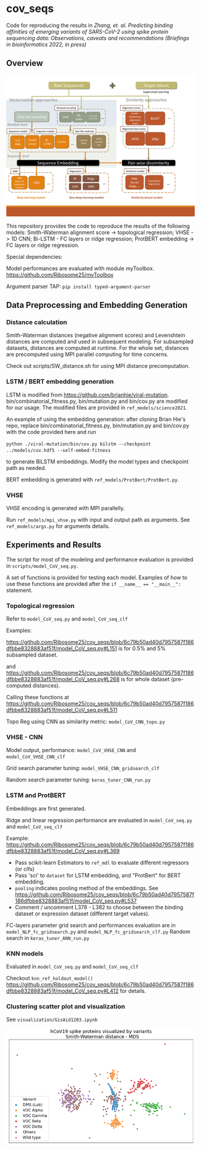 # cov_seqs

Code for reproducing the results in *Zhang, et. al. Predicting binding affinities of emerging variants of SARS-CoV-2 using spike protein sequencing data: Observations, caveats and recommendations (Briefings in bioinformatics 2022, in press)* 

## Overview

![protocol](figures/protocol.png)

This repository provides the code to reproduce the results of the following models: Smith-Waterman alignment score -> topological regression; VHSE -> 1D CNN; Bi-LSTM - FC layers or ridge regression; ProtBERT embedding -> FC layers or ridge regression.

Special dependencies:

Model performances are evaluated with module myToolbox. https://github.com/Ribosome25/myToolbox 

Argument parser TAP: `pip install typed-argument-parser`

## Data Preprocessing and Embedding Generation

### Distance calculation 

Smith-Waterman distances (negative alignment scores) and Levenshtein distances are computed and used in subsequent modeling. For subsampled datasets, distances are computed at runtime. For the whole set, distances are precomputed using MPI parallel computing for time concerns. 

Check out scripts/SW_distance.sh for using MPI distance precomputation.

### LSTM / BERT embedding generation

LSTM is modified from https://github.com/brianhie/viral-mutation. bin/combinatorial_fitness.py, bin/mutation.py and bin/cov.py are modified for our usage. The modified files are provided in `ref_models/science2021`. 

An example of using the embedding generation: after cloning Brian Hie's repo, replace bin/combinatorial_fitness.py, bin/mutation.py and bin/cov.py with the code provided here and run

`python ./viral-mutation/bin/cov.py bilstm --checkpoint ../models/cov.hdf5 --self-embed-fitness`

to generate BiLSTM embeddings. Modify the model types and checkpoint path as needed.

BERT embedding is generated with `ref_models/ProtBert/ProtBert.py`.

### VHSE

VHSE encoding is generated with MPI parallelly. 

Run `ref_models/mpi_vhse.py` with input and output path as arguments. See `ref_models/args.py` for arguments details. 

## Experiments and Results

The script for most of the modeling and performance evaluation is provided in `scripts/model_CoV_seq.py`.

A set of functions is provided for testing each model. Examples of how to use these functions are provided after the `if __name__ == "__main__":` statement.

### Topological regression

Refer to `model_CoV_seq.py` and `model_CoV_seq_clf`

Examples:

https://github.com/Ribosome25/cov_seqs/blob/6c79b50ad40d7957587f186dfbbe8328883af51f/model_CoV_seq.py#L151 is for 0.5% and 5% subsampled dataset. 

and https://github.com/Ribosome25/cov_seqs/blob/6c79b50ad40d7957587f186dfbbe8328883af51f/model_CoV_seq.py#L268 is for whole dataset (pre-computed distances). 

Calling these functions at https://github.com/Ribosome25/cov_seqs/blob/6c79b50ad40d7957587f186dfbbe8328883af51f/model_CoV_seq.py#L511

Topo Reg using CNN as similarity metric: `model_CoV_CNN_topo.py`

### VHSE - CNN

Model output, performance: `model_CoV_VHSE_CNN` and `model_CoV_VHSE_CNN_clf`

Grid search parameter tuning: `model_VHSE_CNN_gridsearch_clf` 

Random search parameter tuning: `keras_tuner_CNN_run.py`

### LSTM and ProtBERT

Embeddings are first generated. 

Ridge and linear regression performance are evaluated in  `model_CoV_seq.py` and `model_CoV_seq_clf`

Example: https://github.com/Ribosome25/cov_seqs/blob/6c79b50ad40d7957587f186dfbbe8328883af51f/model_CoV_seq.py#L369 

* Pass scikit-learn Estimators to `ref_mdl` to evaluate different regressors (or clfs)
* Pass 'sci' to `dataset` for LSTM embedding, and "ProtBert" for BERT embedding. 
* `pooling` indicates pooling method of the embeddings. See https://github.com/Ribosome25/cov_seqs/blob/6c79b50ad40d7957587f186dfbbe8328883af51f/model_CoV_seq.py#L537
* Comment / uncomment L378 - L382 to choose between the binding dataset or expression dataset (different target values). 

FC-layers parameter grid search and performances evaluation are in `model_NLP_fc_gridsearch.py` and `model_NLP_fc_gridsearch_clf.py`  Random search in `keras_tuner_ANN_run.py`

### KNN models

Evaluated in  `model_CoV_seq.py` and `model_CoV_seq_clf`

Checkout `knn_ref_holdout_model()` https://github.com/Ribosome25/cov_seqs/blob/6c79b50ad40d7957587f186dfbbe8328883af51f/model_CoV_seq.py#L412 for details. 

### Clustering scatter plot and visualization

See `visualization/GisAid1203.ipynb`

![mds-variant](figures/mds-variant.png)
